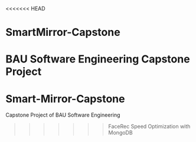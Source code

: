 <<<<<<< HEAD
# SmartMirror-Capstone
BAU Software Engineering Capstone Project
=======
# Smart-Mirror-Capstone
Capstone Project of BAU Software Engineering
>>>>>>> FaceRec Speed Optimization with MongoDB
